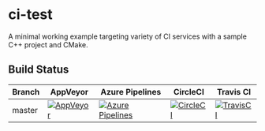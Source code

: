 # ci-test

A minimal working example targeting variety of CI services
with a sample C++ project and CMake.

## Build Status

 Branch | AppVeyor | Azure Pipelines | CircleCI | Travis CI
--------|----------|-----------------|----------|-----------
master  | [![AppVeyor](https://ci.appveyor.com/api/projects/status/d12os7q08ps9vf8r?svg=true)](https://ci.appveyor.com/project/mloskot/ci-test) | [![Azure Pipelines](https://dev.azure.com/mloskot/ci-test/_apis/build/status/mloskot.ci-test?branchName=master)](https://dev.azure.com/mloskot/ci-test/_build/latest?definitionId=3?branchName=master) | [![CircleCI](https://circleci.com/gh/mloskot/ci-test/tree/master.svg?style=shield)](https://circleci.com/gh/mloskot/ci-test/tree/master) | [![TravisCI](https://travis-ci.org/mloskot/ci-test.svg?branch=master)](https://travis-ci.org/mloskot/ci-test)
